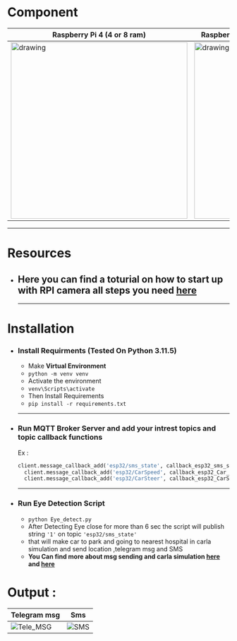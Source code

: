 
# Component
|Raspberry Pi 4 (4 or 8 ram)|Raspberry Pi Camera Board V1.3 (5MP, 1080p)|
|--|--|
<img src="https://makerselectronics.com/wp-content/uploads/2019/12/Board_02-2.png" alt="drawing" width="400"/>|<img src="https://techtonics.in/wp-content/uploads/2024/03/5mp-raspberry-pi-camera-module-with-cable-v1-3-tech1644-3201-2.jpg" alt="drawing" width="400"/>|

  - -------------
  
# Resources
- ## Here you can find a toturial on how to start up with RPI camera all steps you need [here](https://projects.raspberrypi.org/en/projects/getting-started-with-picamera)

  - -------------


# Installation

- ### Install Requirments (Tested On Python 3.11.5)
  - Make **Virtual Environment**
  - `python -m venv venv `
  - Activate the environment
  - `venv\Scripts\activate`
  - Then Install Requirements
  - `pip install -r requirements.txt`
  - -------------
- ### Run MQTT Broker Server and add your intrest topics and topic callback functions
  Ex :
  ``` python
  client.message_callback_add('esp32/sms_state', callback_esp32_sms_state)
    client.message_callback_add('esp32/CarSpeed', callback_esp32_Car_Speed)
    client.message_callback_add('esp32/CarSteer', callback_esp32_CarSteer)
    ```
  - -------------
- ### Run Eye Detection Script
  - `python Eye_detect.py`
  - After Detecting Eye close for more than 6 sec the script will publish string `'1'` on topic  `'esp32/sms_state'`
  - that will make car to park and going to nearest hospital in carla simulation and send location ,telegram msg and SMS
  - **You Can find more about msg sending and carla simulation [here](https://github.com/Osama-Abd-El-Mohsen/LifeSaver-Autonomous-Drive-System-LADS-Graduation-Project/tree/main/GUI) and [here](https://github.com/Osama-Abd-El-Mohsen/LifeSaver-Autonomous-Drive-System-LADS-Graduation-Project/tree/main/Carla_Code)**


# Output :

|Telegram msg |Sms|
|----|----|
|![Tele_MSG](https://i.ibb.co/cxVQhh3/Untitled-1-01.jpg)|![SMS](https://i.ibb.co/F7vZJ07/Untitled-1-02.jpg)|

